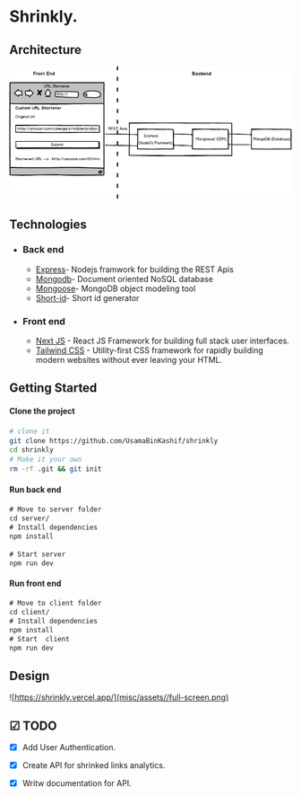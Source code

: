 # Shrinkly.

## Architecture

<img src="misc/assets/architecture.png" alt="architecture" />

## Technologies

- ### Back end

  - [Express](https://expressjs.com/)- Nodejs framwork for building the REST Apis
  - [Mongodb](http://mongodb.com/)- Document oriented NoSQL database
  - [Mongoose](https://http://mongoosejs.com)- MongoDB object modeling tool
  - [Short-id](https://www.npmjs.com/package/shortid)- Short id generator

- ### Front end

  - [Next JS](https://nextjs.org/) - React JS Framework for building full stack user interfaces.
  - [Tailwind CSS](https://tailwindcss.com/) - Utility-first CSS framework for rapidly building modern websites without ever leaving your HTML.
 

## Getting Started

#### Clone the project

```sh
# clone it
git clone https://github.com/UsamaBinKashif/shrinkly
cd shrinkly
# Make it your own
rm -rf .git && git init
```

#### Run back end

```
# Move to server folder
cd server/
# Install dependencies
npm install

# Start server
npm run dev
```

#### Run front end

```
# Move to client folder
cd client/
# Install dependencies
npm install
# Start  client
npm run dev
```

## Design

![https://shrinkly.vercel.app/](misc/assets//full-screen.png)




## ☑ TODO

- [x] Add User Authentication.
- [x] Create API for shrinked links analytics.
- [x] Writw documentation for API.

